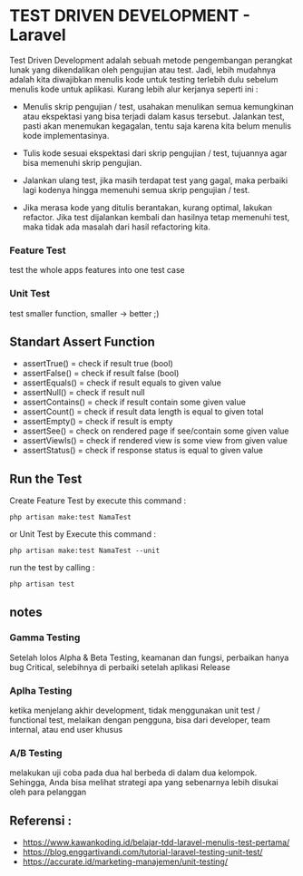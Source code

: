 # TEST DRIVEN DEVELOPMENT - Laravel
Test Driven Development adalah sebuah metode pengembangan perangkat lunak yang dikendalikan oleh pengujian atau test.
Jadi, lebih mudahnya adalah kita diwajibkan menulis kode untuk testing terlebih dulu sebelum menulis kode untuk aplikasi. Kurang lebih alur kerjanya seperti ini :

- Menulis skrip pengujian / test, usahakan menulikan semua kemungkinan atau ekspektasi yang bisa terjadi dalam kasus tersebut.
Jalankan test, pasti akan menemukan kegagalan, tentu saja karena kita belum menulis kode implementasinya.

- Tulis kode sesuai ekspektasi dari skrip pengujian / test, tujuannya agar bisa memenuhi skrip pengujian.

- Jalankan ulang test, jika masih terdapat test yang gagal, maka perbaiki lagi kodenya hingga memenuhi semua skrip pengujian / test.

- Jika merasa kode yang ditulis berantakan, kurang optimal, lakukan refactor. Jika test dijalankan kembali dan hasilnya tetap memenuhi test, maka tidak ada masalah dari hasil refactoring kita.

### Feature Test
test the whole apps features into one test case

### Unit Test
test smaller function, smaller -> better ;)

## Standart Assert Function
- assertTrue()        = check if result true (bool)
- assertFalse()       = check if result false (bool)
- assertEquals()      = check if result equals to given value
- assertNull()        = check if result null
- assertContains()    = check if result contain some given value
- assertCount()       = check if result data length is equal to given total
- assertEmpty()       = check if result is empty
- assertSee()         = check on rendered page if see/contain some given value
- assertViewIs()      = check if rendered view is some view from given value
- assertStatus()      = check if response status is equal to given value 

## Run the Test
Create Feature Test by execute this command :
```
php artisan make:test NamaTest
```
or Unit Test by Execute this command :
```
php artisan make:test NamaTest --unit
```
run the test by calling : 
```
php artisan test
```

## notes 
### Gamma Testing
Setelah lolos Alpha & Beta Testing, keamanan dan fungsi, perbaikan hanya bug Critical, selebihnya di perbaiki setelah aplikasi Release

### Aplha Testing
ketika menjelang akhir development, tidak menggunakan unit test / functional test, melaikan dengan pengguna, bisa dari developer, team internal, atau end user khusus

### A/B Testing
melakukan uji coba pada dua hal berbeda di dalam dua kelompok. Sehingga, Anda bisa melihat strategi apa yang sebenarnya lebih disukai oleh para pelanggan

## Referensi : 
- https://www.kawankoding.id/belajar-tdd-laravel-menulis-test-pertama/
- https://blog.enggartivandi.com/tutorial-laravel-testing-unit-test/
- https://accurate.id/marketing-manajemen/unit-testing/